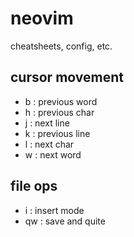 # neovim
cheatsheets, config, etc.

## cursor movement
- b : previous word
- h : previous char
- j : next line
- k : previous line
- l : next char
- w : next word

## file ops
- i : insert mode
- qw : save and quite
